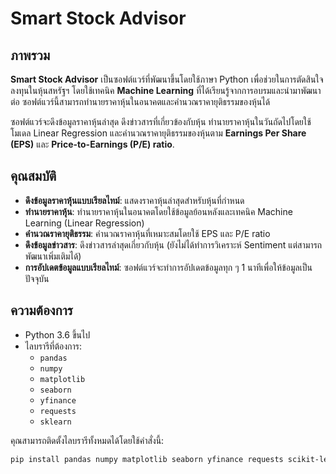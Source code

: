 # Smart Stock Advisor

## ภาพรวม
**Smart Stock Advisor** เป็นซอฟต์แวร์ที่พัฒนาขึ้นโดยใช้ภาษา Python เพื่อช่วยในการตัดสินใจลงทุนในหุ้นสหรัฐฯ โดยใช้เทคนิค **Machine Learning** ที่ได้เรียนรู้จากการอบรมและนำมาพัฒนาต่อ ซอฟต์แวร์นี้สามารถทำนายราคาหุ้นในอนาคตและคำนวณราคายุติธรรมของหุ้นได้

ซอฟต์แวร์จะดึงข้อมูลราคาหุ้นล่าสุด ดึงข่าวสารที่เกี่ยวข้องกับหุ้น ทำนายราคาหุ้นในวันถัดไปโดยใช้โมเดล Linear Regression และคำนวณราคายุติธรรมของหุ้นตาม **Earnings Per Share (EPS)** และ **Price-to-Earnings (P/E) ratio**.

## คุณสมบัติ
- **ดึงข้อมูลราคาหุ้นแบบเรียลไทม์**: แสดงราคาหุ้นล่าสุดสำหรับหุ้นที่กำหนด
- **ทำนายราคาหุ้น**: ทำนายราคาหุ้นในอนาคตโดยใช้ข้อมูลย้อนหลังและเทคนิค Machine Learning (Linear Regression)
- **คำนวณราคายุติธรรม**: คำนวณราคาหุ้นที่เหมาะสมโดยใช้ EPS และ P/E ratio
- **ดึงข้อมูลข่าวสาร**: ดึงข่าวสารล่าสุดเกี่ยวกับหุ้น (ยังไม่ได้ทำการวิเคราะห์ Sentiment แต่สามารถพัฒนาเพิ่มเติมได้)
- **การอัปเดตข้อมูลแบบเรียลไทม์**: ซอฟต์แวร์จะทำการอัปเดตข้อมูลทุก ๆ 1 นาทีเพื่อให้ข้อมูลเป็นปัจจุบัน

## ความต้องการ
- Python 3.6 ขึ้นไป
- ไลบรารีที่ต้องการ:
    - `pandas`
    - `numpy`
    - `matplotlib`
    - `seaborn`
    - `yfinance`
    - `requests`
    - `sklearn`
    
คุณสามารถติดตั้งไลบรารีทั้งหมดได้โดยใช้คำสั่งนี้:
```bash
pip install pandas numpy matplotlib seaborn yfinance requests scikit-learn
